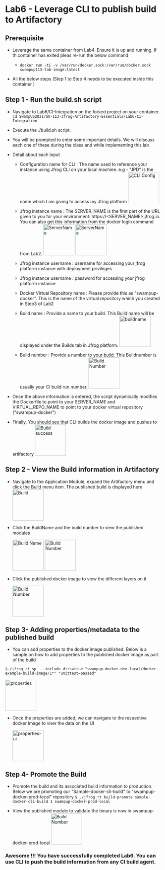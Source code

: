 # Lab6 - Leverage CLI to publish build to Artifactory

## Prerequisite
- Leverage the same container from Lab4. Ensure it is up and running. If th container has exited pleas re-run the below command
  - ```docker run -ti -v /var/run/docker.sock:/var/run/docker.sock swampup113-lab-image:latest```
  
- All the below steps (Step 1 to Step 4 needs to be executed inside this container )

## Step 1 - Run the build.sh script
- Navigate to Lab6/CI-Integration on the forked project on your container.
  ```cd SwampUp2021/SU-113-Jfrog-Artifactory-Essentials/Lab6/CI-Integration```
  
- Execute the ./build.sh script. 
- You will be prompted to enter some important details. We will discuss each one of these during the class and while implementing this lab 
* Detail about each input
  * Configuration name for CLI : The name used to reference your instance using Jfrog CLI on your local machine. e.g - "JPD" is the name which I am giving to access my Jfrog platform
    <img src="/SU-113-Jfrog-Artifactory-Essentials/Lab6/images/CLI-Config-name.png" alt="CLI Config" style="height: 100px; width:100px;"/>
  
  * Jfrog instance name : The SERVER_NAME is the first part of the URL given to you for your environment: https://<SERVER_NAME>.jfrog.io. You can also get this information from the docker login command from Lab2.
    <img src="/SU-113-Jfrog-Artifactory-Essentials/Lab6/images/docker-command-display.png" alt="ServerName" style="height: 100px; width:100px;"/>
    <img src="/SU-113-Jfrog-Artifactory-Essentials/Lab6/images/Server-Name.png" alt="ServerName" style="height: 100px; width:100px;"/>
  
  * Jfrog instance username : username for accessing your jfrog platform instance with deployment privileges 
  
  * Jfrog instance username : password for accessing your jfrog platform instance
  
  * Docker Virtual Repository name : Please provide this as "swampup-docker". This is the name of the virtual repository which you created in Step3 of Lab2
  
  * Build name : Provide a name to your build. This Build name will be displayed under the Builds tab in Jfrog platform. 
     <img src="/SU-113-Jfrog-Artifactory-Essentials/Lab6/images/buildname.png" alt="buildname" style="height: 100px; width:100px;"/>
    
  * Build number : Provide a number to your build. This Buildnumber is usually your CI build run number.
    <img src="/SU-113-Jfrog-Artifactory-Essentials/Lab6/images/buildnumber.png" alt="Build Number" style="height: 100px; width:100px;"/>
    
- Once the above information is entered, the script dynamically modifies the Dockerfile to point to your SERVER_NAME and  VIRTUAL_REPO_NAME to point to your docker virtual repository ("swampup-docker")

- Finally, You should see that CLI builds the docker image and pushes to artifactory
  <img src="/SU-113-Jfrog-Artifactory-Essentials/Lab6/images/buildsuccess.png" alt="Build success" style="height: 100px; width:100px;"/>

## Step 2 - View the Build information in Artifactory

- Navigate to the Application Module, expand the Artifactory menu and click the Build menu item. The published build is displayed here
  <img src="/SU-113-Jfrog-Artifactory-Essentials/Lab6/images/build.png" alt="Build" style="height: 100px; width:100px;"/>
  
  
- Click the BuildName and the build number to view the published modules
  
  <img src="/SU-113-Jfrog-Artifactory-Essentials/Lab6/images/build-name.png" alt="Build Name" style="height: 100px; width:100px;"/>

  <img src="/SU-113-Jfrog-Artifactory-Essentials/Lab6/images/build-number.png" alt="Build Number" style="height: 100px; width:100px;"/>

- Click the published docker image to view the different layers on it

  <img src="/SU-113-Jfrog-Artifactory-Essentials/Lab6/images/publishedmodule-layer.png" alt="Build Number" style="height: 100px; width:100px;"/>

## Step 3- Adding properties/metadata to the published build

- You can add properties to the docker image published. Below is a sample on how to add properties to the published docker image as part of the build

```$./jfrog rt sp  --include-dirs=true "swampup-docker-dev-local/docker-example-build-image/1*" "unittest=passed"```

  <img src="/SU-113-Jfrog-Artifactory-Essentials/Lab6/images/properties-update.png" alt="properties" style="height: 100px; width:100px;"/>

- Once the properties are added, we can navigate to the respective docker image to view the data on the UI

  <img src="/SU-113-Jfrog-Artifactory-Essentials/Lab6/images/properties-ui.png" alt="properties-ui" style="height: 100px; width:100px;"/>


## Step 4-  Promote the Build 

- Promote the build and its associated build information to production. Below we are promoting our "Sample-docker-cli-build" to "swampup-docker-prod-local" repository
```$ ./jfrog rt build-promote sample-docker-cli-build 1 swampup-docker-prod-local```
  
- View the published module to validate the binary is now in swampup-docker-prod-local
  <img src="/SU-113-Jfrog-Artifactory-Essentials/Lab6/images/build-promotion.png" alt="Build Number" style="height: 100px; width:100px;"/>


### Awesome !!! You have successfully completed Lab6. You can use CLI to push the build information from any CI build agent.

    
      
